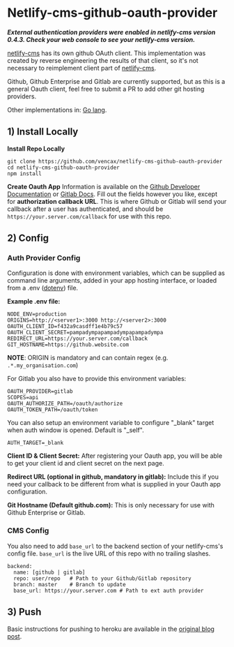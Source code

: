 # Netlify-cms-github-oauth-provider

***External authentication providers were enabled in netlify-cms version 0.4.3. Check your web console to see your netlify-cms version.***

[netlify-cms](https://www.netlifycms.org/) has its own github OAuth client. This implementation was created by reverse engineering the results of that client, so it's not necessary to reimplement client part of [netlify-cms](https://www.netlifycms.org/).

Github, Github Enterprise and Gitlab are currently supported, but as this is a general Oauth client, feel free to submit a PR to add other git hosting providers.

Other implementations in: [Go lang](https://github.com/igk1972/netlify-cms-oauth-provider-go).

## 1) Install Locally

**Install Repo Locally**

```
git clone https://github.com/vencax/netlify-cms-github-oauth-provider
cd netlify-cms-github-oauth-provider
npm install
```

**Create Oauth App**
Information is available on the [Github Developer Documentation](https://developer.github.com/apps/building-integrations/setting-up-and-registering-oauth-apps/registering-oauth-apps/) or [Gitlab Docs](https://docs.gitlab.com/ee/integration/oauth_provider.html). Fill out the fields however you like, except for **authorization callback URL**. This is where Github or Gitlab will send your callback after a user has authenticated, and should be `https://your.server.com/callback` for use with this repo.

## 2) Config

### Auth Provider Config

Configuration is done with environment variables, which can be supplied as command line arguments, added in your app  hosting interface, or loaded from a .env ([dotenv](https://github.com/motdotla/dotenv)) file.

**Example .env file:**

```
NODE_ENV=production
ORIGINS=http://<server1>:3000 http://<server2>:3000
OAUTH_CLIENT_ID=f432a9casdff1e4b79c57
OAUTH_CLIENT_SECRET=pampadympapampadympapampadympa
REDIRECT_URL=https://your.server.com/callback
GIT_HOSTNAME=https://github.website.com
```

__NOTE__: ORIGIN is mandatory and can contain regex (e.g. ```.*.my_organisation.com```)

For Gitlab you also have to provide this environment variables:
```
OAUTH_PROVIDER=gitlab
SCOPES=api
OAUTH_AUTHORIZE_PATH=/oauth/authorize
OAUTH_TOKEN_PATH=/oauth/token
```

You can also setup an environment variable to configure "_blank" target when auth window is opened. Default is "_self".
```
AUTH_TARGET=_blank
```



**Client ID & Client Secret:**
After registering your Oauth app, you will be able to get your client id and client secret on the next page.

**Redirect URL (optional in github, mandatory in gitlab):**
Include this if you  need your callback to be different from what is supplied in your Oauth app configuration.

**Git Hostname (Default github.com):**
This is only necessary for use with Github Enterprise or Gitlab.

### CMS Config
You also need to add `base_url` to the backend section of your netlify-cms's config file. `base_url` is the live URL of this repo with no trailing slashes.

```
backend:
  name: [github | gitlab]
  repo: user/repo   # Path to your Github/Gitlab repository
  branch: master    # Branch to update
  base_url: https://your.server.com # Path to ext auth provider
```

## 3) Push

Basic instructions for pushing to heroku are available in the [original blog post](http://www.vxk.cz/tips/2017/05/18/netlify-cms/).
